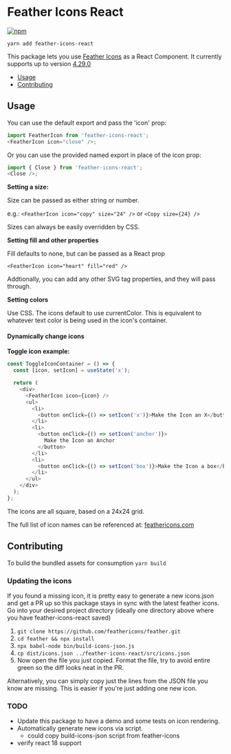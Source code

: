 # Feather Icons React

[![npm](https://img.shields.io/npm/v/feather-icons-react.svg)](https://www.npmjs.com/package/feather-icons-react)

`yarn add feather-icons-react`

This package lets you use [Feather Icons](https://feathericons.com/) as a React Component.
It currently supports up to version [4.29.0](https://github.com/feathericons/feather/releases/tag/v4.29.0)

- [Usage](#usage)
- [Contributing](#contributing)

## Usage

You can use the default export and pass the 'icon' prop:

```javascript
import FeatherIcon from 'feather-icons-react';
<FeatherIcon icon="close" />;
```

Or you can use the provided named export in place of the icon prop:

```javascript
import { Close } from 'feather-icons-react';
<Close />;
```

**Setting a size:**

Size can be passed as either string or number.

e.g.: `<FeatherIcon icon="copy" size="24" />` or `<Copy size={24} />`

Sizes can always be easily overridden by CSS.

**Setting fill and other properties**

Fill defaults to none, but can be passed as a React prop

`<FeatherIcon icon="heart" fill="red" />`

Addtionally, you can add any other SVG tag properties, and they will pass through.

**Setting colors**

Use CSS. The icons default to use currentColor. This is equivalent to whatever text color is being used in the icon's container.

#### Dynamically change icons

**Toggle icon example:**

```javascript
const ToggleIconContainer = () => {
  const [icon, setIcon] = useState('x');

  return (
    <div>
      <FeatherIcon icon={icon} />
      <ul>
        <li>
          <button onClick={() => setIcon('x')}>Make the Icon an X</button>
        </li>
        <li>
          <button onClick={() => setIcon('anchor')}>
            Make the Icon an Anchor
          </button>
        </li>
        <li>
          <button onClick={() => setIcon('box')}>Make the Icon a box</button>
        </li>
      </ul>
    </div>
  );
};
```

The icons are all square, based on a 24x24 grid.

The full list of icon names can be referenced at: [feathericons.com](https://feathericons.com/)

## Contributing

To build the bundled assets for consumption
`yarn build`

### Updating the icons

If you found a missing icon, it is pretty easy to generate a new icons.json and get a PR up so this package stays in sync with the latest feather icons.
Go into your desired project directory (ideally one directory above where you have feather-icons-react saved)

1. `git clone https://github.com/feathericons/feather.git`
2. `cd feather && npx install`
3. `npx babel-node bin/build-icons-json.js`
4. `cp dist/icons.json ../feather-icons-react/src/icons.json`
5. Now open the file you just copied. Format the file, try to avoid entire green so the diff looks neat in the PR.

Alternatively, you can simply copy just the lines from the JSON file you know are missing. This is easier if you're just adding one new icon.

### TODO

- Update this package to have a demo and some tests on icon rendering.
- Automatically generate new icons via script.
  - could copy build-icons-json script from feather-icons
- verify react 18 support

